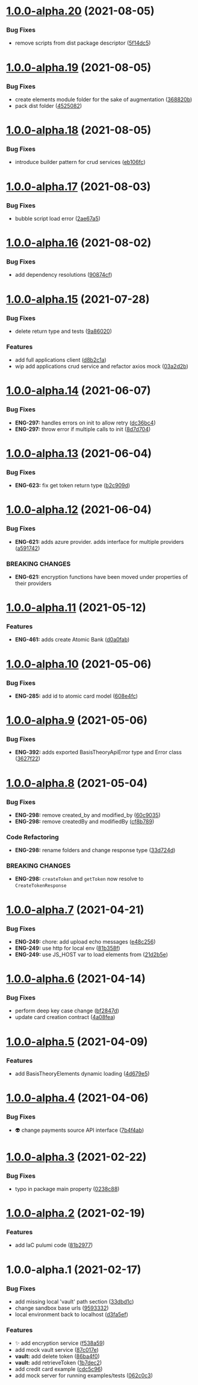 # [1.0.0-alpha.20](https://github.com/Basis-Theory/basis-theory-js/compare/v1.0.0-alpha.19...v1.0.0-alpha.20) (2021-08-05)


### Bug Fixes

* remove scripts from dist package descriptor ([5f14dc5](https://github.com/Basis-Theory/basis-theory-js/commit/5f14dc52968442d467a9585fec4548178e704770))

# [1.0.0-alpha.19](https://github.com/Basis-Theory/basis-theory-js/compare/v1.0.0-alpha.18...v1.0.0-alpha.19) (2021-08-05)


### Bug Fixes

* create elements module folder for the sake of augmentation ([368820b](https://github.com/Basis-Theory/basis-theory-js/commit/368820b51d59d057b91d02586cc227410714cb9a))
* pack dist folder ([4525082](https://github.com/Basis-Theory/basis-theory-js/commit/45250825808930843e6bf8e864f48c8dec7108b3))

# [1.0.0-alpha.18](https://github.com/Basis-Theory/basis-theory-js/compare/v1.0.0-alpha.17...v1.0.0-alpha.18) (2021-08-05)


### Bug Fixes

* introduce builder pattern for crud services ([eb106fc](https://github.com/Basis-Theory/basis-theory-js/commit/eb106fc6f428e2e0640d2df579465d5d371ad644))

# [1.0.0-alpha.17](https://github.com/Basis-Theory/basis-theory-js/compare/v1.0.0-alpha.16...v1.0.0-alpha.17) (2021-08-03)


### Bug Fixes

* bubble script load error ([2ae67a5](https://github.com/Basis-Theory/basis-theory-js/commit/2ae67a5b11e696c6248974eb1e6caa765c45a56f))

# [1.0.0-alpha.16](https://github.com/Basis-Theory/basis-theory-js/compare/v1.0.0-alpha.15...v1.0.0-alpha.16) (2021-08-02)


### Bug Fixes

* add dependency resolutions ([90874cf](https://github.com/Basis-Theory/basis-theory-js/commit/90874cf7309ae86682e04b869d7169621b633423))

# [1.0.0-alpha.15](https://github.com/Basis-Theory/basis-theory-js/compare/v1.0.0-alpha.14...v1.0.0-alpha.15) (2021-07-28)


### Bug Fixes

* delete return type and tests ([9a86020](https://github.com/Basis-Theory/basis-theory-js/commit/9a860204e967db5045f0063ed353b09d5e991087))


### Features

* add full applications client ([d8b2c1a](https://github.com/Basis-Theory/basis-theory-js/commit/d8b2c1ab6075c9299b686f4d29a847505257319d))
* wip add applications crud service and refactor axios mock ([03a2d2b](https://github.com/Basis-Theory/basis-theory-js/commit/03a2d2bd66fce2ccb894a4bd745cef4e592674bd))

# [1.0.0-alpha.14](https://github.com/Basis-Theory/basis-theory-js/compare/v1.0.0-alpha.13...v1.0.0-alpha.14) (2021-06-07)


### Bug Fixes

* **ENG-297:** handles errors on init to allow retry ([dc36bc4](https://github.com/Basis-Theory/basis-theory-js/commit/dc36bc4693530615684d236f1836ff8ad769d4dc))
* **ENG-297:** throw error if multiple calls to init ([8d7d704](https://github.com/Basis-Theory/basis-theory-js/commit/8d7d70416ff1d297d501c27e5d1d5ba883418498))

# [1.0.0-alpha.13](https://github.com/Basis-Theory/basis-theory-js/compare/v1.0.0-alpha.12...v1.0.0-alpha.13) (2021-06-04)


### Bug Fixes

* **ENG-623:** fix get token return type ([b2c909d](https://github.com/Basis-Theory/basis-theory-js/commit/b2c909d1b6ea97ad1b21d2ea8e0aa779fff152d2))

# [1.0.0-alpha.12](https://github.com/Basis-Theory/basis-theory-js/compare/v1.0.0-alpha.11...v1.0.0-alpha.12) (2021-06-04)


### Bug Fixes

* **ENG-621:** adds azure provider. adds interface for multiple providers ([a591742](https://github.com/Basis-Theory/basis-theory-js/commit/a59174295916b30e69671085b336437ca8338489))


### BREAKING CHANGES

* **ENG-621:** encryption functions have been moved under properties
of their providers

# [1.0.0-alpha.11](https://github.com/Basis-Theory/basis-theory-js/compare/v1.0.0-alpha.10...v1.0.0-alpha.11) (2021-05-12)


### Features

* **ENG-461:** adds create Atomic Bank ([d0a0fab](https://github.com/Basis-Theory/basis-theory-js/commit/d0a0fabfa08077d16f3508aa489adc7a7232cadb))

# [1.0.0-alpha.10](https://github.com/Basis-Theory/basis-theory-js/compare/v1.0.0-alpha.9...v1.0.0-alpha.10) (2021-05-06)


### Bug Fixes

* **ENG-285:** add id to atomic card model ([608e4fc](https://github.com/Basis-Theory/basis-theory-js/commit/608e4fc2e24cfe859723179796ec0734a6a715a6))

# [1.0.0-alpha.9](https://github.com/Basis-Theory/basis-theory-js/compare/v1.0.0-alpha.8...v1.0.0-alpha.9) (2021-05-06)


### Bug Fixes

* **ENG-392:** adds exported BasisTheoryApiError type and Error class ([3627f22](https://github.com/Basis-Theory/basis-theory-js/commit/3627f2233247b70947fc4f42f5c0cadfa344d788))

# [1.0.0-alpha.8](https://github.com/Basis-Theory/basis-theory-js/compare/v1.0.0-alpha.7...v1.0.0-alpha.8) (2021-05-04)


### Bug Fixes

* **ENG-298:** remove created_by and modified_by ([60c9035](https://github.com/Basis-Theory/basis-theory-js/commit/60c903520eaf46357dae6abc2f48237995dc32af))
* **ENG-298:** remove createdBy and modifiedBy ([cf8b789](https://github.com/Basis-Theory/basis-theory-js/commit/cf8b789551fe9d9b1739841c87e48ab61e54f6f9))


### Code Refactoring

* **ENG-298:** rename folders and change response type ([33d724d](https://github.com/Basis-Theory/basis-theory-js/commit/33d724da7ce3616dbc5aa47df6852c1e5d7dcc0f))


### BREAKING CHANGES

* **ENG-298:** `createToken` and `getToken` now resolve to `CreateTokenResponse`

# [1.0.0-alpha.7](https://github.com/Basis-Theory/basis-theory-js/compare/v1.0.0-alpha.6...v1.0.0-alpha.7) (2021-04-21)


### Bug Fixes

* **ENG-249:** chore: add upload echo messages ([e48c256](https://github.com/Basis-Theory/basis-theory-js/commit/e48c256e7399b670f9837cf109cbe194eb36e4af))
* **ENG-249:** use http for local env ([81b358f](https://github.com/Basis-Theory/basis-theory-js/commit/81b358f8a2b56296f05f69df204001a727611048))
* **ENG-249:** use JS_HOST var to load elements from ([21d2b5e](https://github.com/Basis-Theory/basis-theory-js/commit/21d2b5eefa6a9a96d682571889e0c78e26f00c15))

# [1.0.0-alpha.6](https://github.com/Basis-Theory/basis-theory-js/compare/v1.0.0-alpha.5...v1.0.0-alpha.6) (2021-04-14)


### Bug Fixes

* perform deep key case change ([bf2847d](https://github.com/Basis-Theory/basis-theory-js/commit/bf2847dfaf7306394486884d1a37790e6d3a29d7))
* update card creation contract ([4a08fea](https://github.com/Basis-Theory/basis-theory-js/commit/4a08feab5b0cbb4f5570dbd1d80edf8767100e7d))

# [1.0.0-alpha.5](https://github.com/Basis-Theory/basis-theory-js/compare/v1.0.0-alpha.4...v1.0.0-alpha.5) (2021-04-09)


### Features

* add BasisTheoryElements dynamic loading ([4d679e5](https://github.com/Basis-Theory/basis-theory-js/commit/4d679e5af667c29cf031a473e53367e63b84fd15))

# [1.0.0-alpha.4](https://github.com/Basis-Theory/basis-theory-js/compare/v1.0.0-alpha.3...v1.0.0-alpha.4) (2021-04-06)


### Bug Fixes

* :alien: change payments source API interface ([7b4f4ab](https://github.com/Basis-Theory/basis-theory-js/commit/7b4f4ab84ff9668549aea854d4685789f0176630))

# [1.0.0-alpha.3](https://github.com/Basis-Theory/basis-theory-js/compare/v1.0.0-alpha.2...v1.0.0-alpha.3) (2021-02-22)


### Bug Fixes

* typo in package main property ([0238c88](https://github.com/Basis-Theory/basis-theory-js/commit/0238c88cf2ff4d761dc7b91eebf2ad59ff43639d))

# [1.0.0-alpha.2](https://github.com/Basis-Theory/basis-theory-js/compare/v1.0.0-alpha.1...v1.0.0-alpha.2) (2021-02-19)


### Features

* add IaC pulumi code ([81b2977](https://github.com/Basis-Theory/basis-theory-js/commit/81b29777814f569659228f5f05e3276a78419de0))

# 1.0.0-alpha.1 (2021-02-17)


### Bug Fixes

* add missing local 'vault' path section ([33dbd1c](https://github.com/Basis-Theory/basis-theory-js/commit/33dbd1c7f333fb314d76159e439f050d28579ef4))
* change sandbox base urls ([9593332](https://github.com/Basis-Theory/basis-theory-js/commit/95933324bec6e3be84b46ddf312e08f42420a317))
* local environment back to localhost ([d3fa5ef](https://github.com/Basis-Theory/basis-theory-js/commit/d3fa5eff51a1a555e07a904a034ae9fb026be568))


### Features

* :sparkles: add encryption service ([f538a59](https://github.com/Basis-Theory/basis-theory-js/commit/f538a59326b118351978e3288313624a4e2dd123))
* add mock vault service ([87c017e](https://github.com/Basis-Theory/basis-theory-js/commit/87c017e0a67a8c4ed0d28e01269853ca785e1e41))
* **vault:** add delete token ([86ba4f0](https://github.com/Basis-Theory/basis-theory-js/commit/86ba4f09c49f23f1038a071a9c1bf3fb14be13cb))
* **vault:** add retrieveToken ([1b7dec2](https://github.com/Basis-Theory/basis-theory-js/commit/1b7dec29a36ea3e7b4b0c073864f56e317d0ec20))
* add credit card example ([cdc5c96](https://github.com/Basis-Theory/basis-theory-js/commit/cdc5c960564ab822e25cce9db721bffb9a89699c))
* add mock server for running examples/tests ([062c0c3](https://github.com/Basis-Theory/basis-theory-js/commit/062c0c3500660be03f1277b7bb26b990229df8de))
